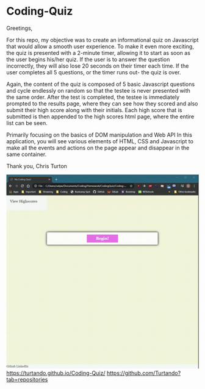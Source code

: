# Coding-Quiz

Greetings, 

For this repo, my objective was to create an informational quiz on Javascript that would allow a smooth user experience.
To make it even more exciting, the quiz is presented with a 2-minute timer, allowing it to start as soon as the user begins his/her quiz. 
If the user is to answer the question incorrectly, they will also lose 20 seconds on their timer each time. If the user completes all 5 questions, or the timer runs out- the quiz is over. 

Again, the content of the quiz is composed of 5 basic Javascript questions and cycle endlessly on random so that the testee is never presented with the same order. After the test is completed, the testee is immediately prompted to the results page, where they can see how they scored and also submit their high score along with their initials. Each high score that is submitted is then appended to the high scores html page, where the entire list can be seen. 

Primarily focusing on the basics of DOM manipulation and Web API In this application, you will see various elements of HTML, CSS and Javascript to make all the events and actions on the page appear and disappear in the same container. 

Thank you,
Chris Turton

![](mycodingquiz.gif)
https://turtando.github.io/Coding-Quiz/
https://github.com/Turtando?tab=repositories